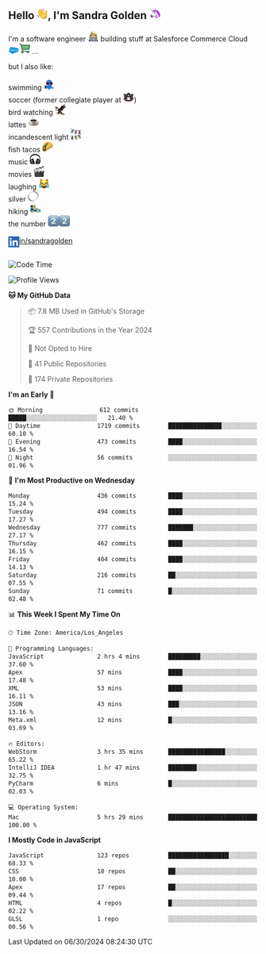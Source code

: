 ## Hello <img src="./static/emoji/wave.png" width="22" />, I'm Sandra Golden <img src="./static/emoji/unicorn-face.png" width="22" />

I'm a software engineer <img src="./static/emoji/female-technologist.png" width="22" /> building stuff at Salesforce Commerce Cloud <img src="./static/emoji/salesforce.png" width="22" /><img src="./static/emoji/commerce-cloud.png" width="22" />&nbsp;...

but I also like:<br/><br/>
swimming <img alt="swimming" src="./static/emoji/keep-swimming.png" width="22" /><br/>
soccer  (former collegiate player at <img src="./static/emoji/auburn.png" width="22" />)<br/>
bird watching <img src="./static/emoji/eagle.png" width="22" /><br/>
lattes <img src="./static/emoji/coffee.png" width="22" /><br/>
incandescent light <img src="./static/emoji/lights.png" width="22" /><br/>
fish tacos <img src="./static/emoji/taco.png" width="22" /><br/>
music <img src="./static/emoji/headphones.png" width="22" /><br/>
movies <img src="./static/emoji/movie-clapper.png" width="22" /><br/>
laughing <img src="./static/emoji/joy-cat.png" width="22" /><br/>
silver <img src="./static/emoji/silver-hoop.png" width="22" /><br/>
hiking <img src="./static/emoji/hiker.png" width="22" /><br/>
the number <img src="./static/emoji/two.png" width="22" /><img src="./static/emoji/two.png" width="22" />
<br/><br/>
<img align="left" alt="Sandra Golden | LinkedIn" width="22px" src="./static/emoji/linkedin.png" /> <a href="https://www.linkedin.com/in/sandragolden/">in/sandragolden</a>
<br/><br/>
<!--START_SECTION:waka-->
![Code Time](http://img.shields.io/badge/Code%20Time-440%20hrs%2040%20mins-blue)

![Profile Views](http://img.shields.io/badge/Profile%20Views-0-blue)

**🐱 My GitHub Data** 

> 📦 7.8 MB Used in GitHub's Storage 
 > 
> 🏆 557 Contributions in the Year 2024
 > 
> 🚫 Not Opted to Hire
 > 
> 📜 41 Public Repositories 
 > 
> 🔑 174 Private Repositories 
 > 
**I'm an Early 🐤** 

```text
🌞 Morning                612 commits         █████░░░░░░░░░░░░░░░░░░░░   21.40 % 
🌆 Daytime                1719 commits        ███████████████░░░░░░░░░░   60.10 % 
🌃 Evening                473 commits         ████░░░░░░░░░░░░░░░░░░░░░   16.54 % 
🌙 Night                  56 commits          ░░░░░░░░░░░░░░░░░░░░░░░░░   01.96 % 
```
📅 **I'm Most Productive on Wednesday** 

```text
Monday                   436 commits         ████░░░░░░░░░░░░░░░░░░░░░   15.24 % 
Tuesday                  494 commits         ████░░░░░░░░░░░░░░░░░░░░░   17.27 % 
Wednesday                777 commits         ███████░░░░░░░░░░░░░░░░░░   27.17 % 
Thursday                 462 commits         ████░░░░░░░░░░░░░░░░░░░░░   16.15 % 
Friday                   404 commits         ████░░░░░░░░░░░░░░░░░░░░░   14.13 % 
Saturday                 216 commits         ██░░░░░░░░░░░░░░░░░░░░░░░   07.55 % 
Sunday                   71 commits          █░░░░░░░░░░░░░░░░░░░░░░░░   02.48 % 
```


📊 **This Week I Spent My Time On** 

```text
🕑︎ Time Zone: America/Los_Angeles

💬 Programming Languages: 
JavaScript               2 hrs 4 mins        █████████░░░░░░░░░░░░░░░░   37.60 % 
Apex                     57 mins             ████░░░░░░░░░░░░░░░░░░░░░   17.48 % 
XML                      53 mins             ████░░░░░░░░░░░░░░░░░░░░░   16.11 % 
JSON                     43 mins             ███░░░░░░░░░░░░░░░░░░░░░░   13.16 % 
Meta.xml                 12 mins             █░░░░░░░░░░░░░░░░░░░░░░░░   03.69 % 

🔥 Editors: 
WebStorm                 3 hrs 35 mins       ████████████████░░░░░░░░░   65.22 % 
IntelliJ IDEA            1 hr 47 mins        ████████░░░░░░░░░░░░░░░░░   32.75 % 
PyCharm                  6 mins              █░░░░░░░░░░░░░░░░░░░░░░░░   02.03 % 

💻 Operating System: 
Mac                      5 hrs 29 mins       █████████████████████████   100.00 % 
```

**I Mostly Code in JavaScript** 

```text
JavaScript               123 repos           █████████████████░░░░░░░░   68.33 % 
CSS                      18 repos            ██░░░░░░░░░░░░░░░░░░░░░░░   10.00 % 
Apex                     17 repos            ██░░░░░░░░░░░░░░░░░░░░░░░   09.44 % 
HTML                     4 repos             █░░░░░░░░░░░░░░░░░░░░░░░░   02.22 % 
GLSL                     1 repo              ░░░░░░░░░░░░░░░░░░░░░░░░░   00.56 % 
```




 Last Updated on 06/30/2024 08:24:30 UTC
<!--END_SECTION:waka-->
